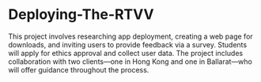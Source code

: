 # Deploying-The-RTVV
This project involves researching app deployment, creating a web page for downloads, and inviting users to provide feedback via a survey. Students will apply for ethics approval and collect user data. The project includes collaboration with two clients—one in Hong Kong and one in Ballarat—who will offer guidance throughout the process.
